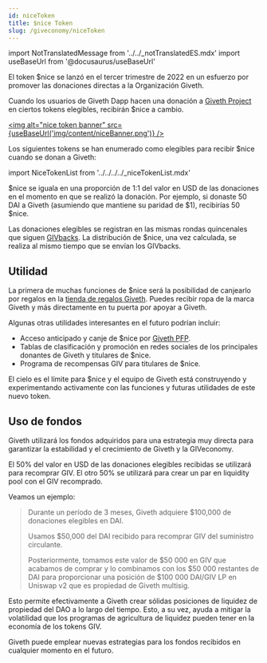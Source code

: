 ```yaml
---
id: niceToken
title: $nice Token
slug: /giveconomy/niceToken
---
```

import NotTranslatedMessage from '../../_notTranslatedES.mdx'
import useBaseUrl from '@docusaurus/useBaseUrl'


El token $nice se lanzó en el tercer trimestre de 2022 en un esfuerzo por promover las donaciones directas a la Organización Giveth.

Cuando los usuarios de Giveth Dapp hacen una donación a [Giveth Project](https://giveth.io/project/the-giveth-community-of-makers) en ciertos tokens elegibles, recibirán $nice a cambio.

<a href="https://giveth.io/project/the-giveth-community-of-makers"><img alt="nice token banner"  src={useBaseUrl('img/content/niceBanner.png')} /></a>


Los siguientes tokens se han enumerado como elegibles para recibir $nice cuando se donan a Giveth:

import NiceTokenList from '../../../../_niceTokenList.mdx'

<NiceTokenList />

$nice se iguala en una proporción de 1:1 del valor en USD de las donaciones en el momento en que se realizó la donación. Por ejemplo, si donaste 50 DAI a Giveth (asumiendo que mantiene su paridad de $1), recibirías 50 $nice.

Las donaciones elegibles se registran en las mismas rondas quincenales que siguen [GIVbacks](https://docs.giveth.io/giveconomy/givbacks/). La distribución de $nice, una vez calculada, se realiza al mismo tiempo que se envían los GIVbacks.

## Utilidad

La primera de muchas funciones de $nice será la posibilidad de canjearlo por regalos en la [tienda de regalos Giveth](https://swag.giveth.io/). Puedes recibir ropa de la marca Giveth y más directamente en tu puerta por apoyar a Giveth.

Algunas otras utilidades interesantes en el futuro podrían incluir:
- Acceso anticipado y canje de $nice por [Giveth PFP](https://forum.giveth.io/t/the-givers-pfp-collection-initial-sketches/656/5).
- Tablas de clasificación y promoción en redes sociales de los principales donantes de Giveth y titulares de $nice.
- Programa de recompensas GIV para titulares de $nice.

El cielo es el límite para $nice y el equipo de Giveth está construyendo y experimentando activamente con las funciones y futuras utilidades de este nuevo token.
## Uso de fondos

Giveth utilizará los fondos adquiridos para una estrategia muy directa para garantizar la estabilidad y el crecimiento de Giveth y la GIVeconomy.

El 50% del valor en USD de las donaciones elegibles recibidas se utilizará para recomprar GIV. El otro 50% se utilizará para crear un par en liquidity pool con el GIV recomprado.

Veamos un ejemplo:
> Durante un período de 3 meses, Giveth adquiere $100,000 de donaciones elegibles en DAI.
>
> Usamos $50,000 del DAI recibido para recomprar GIV del suministro circulante.
>
> Posteriormente, tomamos este valor de $50 000 en GIV que acabamos de comprar y lo combinamos con los $50 000 restantes de DAI para proporcionar una posición de $100 000 DAI/GIV LP en Uniswap v2 que es propiedad de Giveth multisig.

Esto permite efectivamente a Giveth crear sólidas posiciones de liquidez de propiedad del DAO a lo largo del tiempo. Esto, a su vez, ayuda a mitigar la volatilidad que los programas de agricultura de liquidez pueden tener en la economía de los tokens GIV.

Giveth puede emplear nuevas estrategias para los fondos recibidos en cualquier momento en el futuro.
